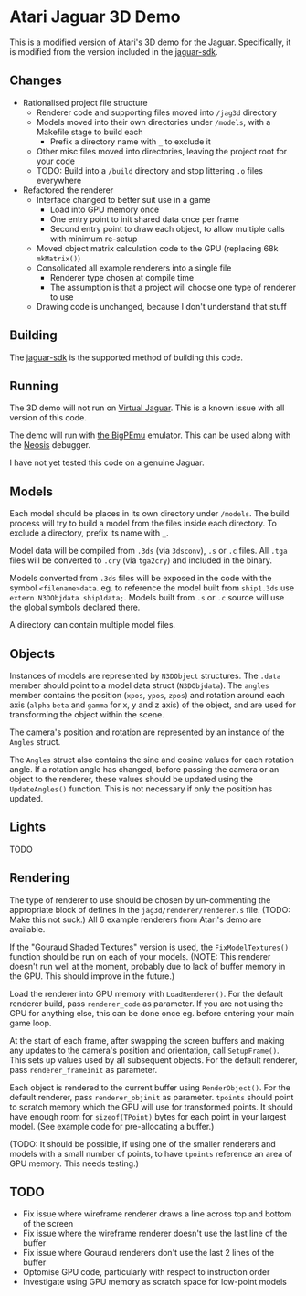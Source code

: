 # Atari Jaguar 3D Demo

This is a modified version of Atari's 3D demo for the Jaguar. Specifically, it is modified from the version included in the [jaguar-sdk](https://github.com/cubanismo/jaguar-sdk).

## Changes

- Rationalised project file structure
    - Renderer code and supporting files moved into `/jag3d` directory
    - Models moved into their own directories under `/models`, with a Makefile stage to build each
        - Prefix a directory name with `_` to exclude it
    - Other misc files moved into directories, leaving the project root for your code
    - TODO: Build into a `/build` directory and stop littering `.o` files everywhere
- Refactored the renderer
    - Interface changed to better suit use in a game
        - Load into GPU memory once
        - One entry point to init shared data once per frame
        - Second entry point to draw each object, to allow multiple calls with minimum re-setup
    - Moved object matrix calculation code to the GPU (replacing 68k `mkMatrix()`)
    - Consolidated all example renderers into a single file
        - Renderer type chosen at compile time
        - The assumption is that a project will choose one type of renderer to use
    - Drawing code is unchanged, because I don't understand that stuff

## Building

The [jaguar-sdk](https://github.com/cubanismo/jaguar-sdk) is the supported method of building this code.

## Running

The 3D demo will not run on [Virtual Jaguar](https://icculus.org/virtualjaguar/). This is a known issue with all version of this code.

The demo will run with [the BigPEmu](https://www.richwhitehouse.com/jaguar/) emulator. This can be used along with the [Neosis](https://richwhitehouse.com/index.php?content=inc_projects.php&showproject=91) debugger.

I have not yet tested this code on a genuine Jaguar.

## Models

Each model should be places in its own directory under `/models`. The build process will try to build a model from the files inside each directory. To exclude a directory, prefix its name with `_`.

Model data will be compiled from `.3ds` (via `3dsconv`), `.s` or `.c` files. All `.tga` files will be converted to `.cry` (via `tga2cry`) and included in the binary.

Models converted from `.3ds` files will be exposed in the code with the symbol `<filename>data`. eg. to reference the model built from `ship1.3ds` use `extern N3DObjdata ship1data;`. Models built from `.s` or `.c` source will use the global symbols declared there.

A directory can contain multiple model files.

## Objects

Instances of models are represented by `N3DObject` structures. The `.data` member should point to a model data struct (`N3DObjdata`). The `angles` member contains the position (`xpos`, `ypos`, `zpos`) and rotation around each axis (`alpha` `beta` and `gamma` for x, y and z axis) of the object, and are used for transforming the object within the scene.

The camera's position and rotation are represented by an instance of the `Angles` struct.

The `Angles` struct also contains the sine and cosine values for each rotation angle. If a rotation angle has changed, before passing the camera or an object to the renderer, these values should be updated using the `UpdateAngles()` function. This is not necessary if only the position has updated.

## Lights

TODO

## Rendering

The type of renderer to use should be chosen by un-commenting the appropriate block of defines in the `jag3d/renderer/renderer.s` file. (TODO: Make this not suck.) All 6 example renderers from Atari's demo are available.

If the "Gouraud Shaded Textures" version is used, the `FixModelTextures()` function should be run on each of your models. (NOTE: This renderer doesn't run well at the moment, probably due to lack of buffer memory in the GPU. This should improve in the future.)

Load the renderer into GPU memory with `LoadRenderer()`. For the default renderer build, pass `renderer_code` as parameter. If you are not using the GPU for anything else, this can be done once eg. before entering your main game loop.

At the start of each frame, after swapping the screen buffers and making any updates to the camera's position and orientation, call `SetupFrame()`. This sets up values used by all subsequent objects. For the default renderer, pass `renderer_frameinit` as parameter.

Each object is rendered to the current buffer using `RenderObject()`. For the default renderer, pass `renderer_objinit` as parameter. `tpoints` should point to scratch memory which the GPU will use for transformed points. It should have enough room for `sizeof(TPoint)` bytes for each point in your largest model. (See example code for pre-allocating a buffer.)

(TODO: It should be possible, if using one of the smaller renderers and models with a small number of points, to have `tpoints` reference an area of GPU memory. This needs testing.)

## TODO

- Fix issue where wireframe renderer draws a line across top and bottom of the screen
- Fix issue where the wireframe renderer doesn't use the last line of the buffer
- Fix issue where Gouraud renderers don't use the last 2 lines of the buffer
- Optomise GPU code, particularly with respect to instruction order
- Investigate using GPU memory as scratch space for low-point models

